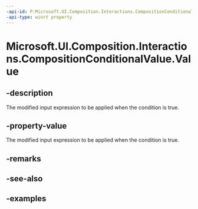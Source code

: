 ```yaml
---
-api-id: P:Microsoft.UI.Composition.Interactions.CompositionConditionalValue.Value
-api-type: winrt property
---
```


<!-- Property syntax.
public ExpressionAnimation Value { get;  set; }
-->

# Microsoft.UI.Composition.Interactions.CompositionConditionalValue.Value

## -description
The modified input expression to be applied when the condition is true.

## -property-value
The modified input expression to be applied when the condition is true.

## -remarks

## -see-also

## -examples

